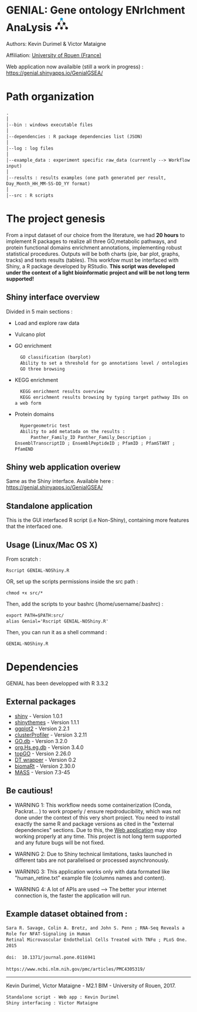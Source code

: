 GENIAL: Gene ontology ENrIchment AnaLysis <img src="https://github.com/KDurimel/GSEAtools/blob/master/logo.png" height="40">
===================

Authors: Kevin Durimel & Victor Mataigne

Affiliation: [University of Rouen (France)](http://www.univ-rouen.fr/)

Web application now availaible (still a work in progress) : https://genial.shinyapps.io/GenialGSEA/


<i class="icon-file"></i>  Path organization
=================
	.
	│
	│--bin : windows executable files
	│
	│--dependencies : R package dependencies list (JSON)
	│
	│--log : log files
	│
	│--example_data : experiment specific raw_data (currently --> Workflow input) 
	│
	│--results : results examples (one path generated per result, Day_Month_HH_MM-SS-DD_YY format)
	│
	│--src : R scripts

     

The project genesis
==================================================================
From a input dataset of our choice from the literature, we had **20 hours** to implement R packages to realize all three GO,metabolic        pathways, and protein functional domains enrichment annotations, implementing robust statistical procedures. Outputs will be both charts (pie, bar plot, graphs, tracks) and texts results (tables). This workfow must be interfaced with Shiny, a R package developed by RStudio.
**This script was developed under the context of a light bioinformatic project and will be not long term supported!**
    
Shiny interface overview
-----------------------------

Divided in 5 main sections :

* Load and explore raw data

* Vulcano plot

* GO enrichment
		
		GO classification (barplot)
		Ability to set a threshold for go annotations level / ontologies
		GO three browsing
		
* KEGG enrichment

		KEGG enrichment results overview
		KEGG enrichment results browsing by typing target pathway IDs on a web form
		
* Protein domains

		Hypergeometric test
		Ability to add metatada on the results :
			Panther_Family_ID Panther_Family_Description ; EnsemblTranscriptID ; EnsemblPeptideID ; PfamID ; PfamSTART ; PfamEND

Shiny web application overiew
-----------------------------

Same as the Shiny interface. Available here : https://genial.shinyapps.io/GenialGSEA/


Standalone application
---------------------

This is the GUI interfaced R script (i.e Non-Shiny), containing more features that the interfaced one.

## Usage (Linux/Mac OS X)

From scratch :

	Rscript GENIAL-NOShiny.R

OR, set up the scripts permissions inside the src path :

	chmod +x src/*

Then, add the scripts to your bashrc (/home/username/.bashrc) :

	export PATH=$PATH:src/
	alias Genial='Rscript GENIAL-NOShiny.R'
	
Then, you can run it as a shell command :

	GENIAL-NOShiny.R


Dependencies
============

GENIAL has been developped with R 3.3.2

## External packages

* [shiny](https://shiny.rstudio.com/) - Version 1.0.1
* [shinythemes](https://github.com/rstudio/shinythemes) - Version 1.1.1
* [ggplot2](https://github.com/tidyverse/ggplot2) - Version 2.2.1
* [clusterProfiler](https://github.com/GuangchuangYu/clusterProfiler) - Version 3.2.11
* [GO.db](https://bioconductor.org/packages/release/data/annotation/html/GO.db.html) - Version 3.2.0
* [org.Hs.eg.db](http://bioconductor.org/packages/release/data/annotation/html/org.Hs.eg.db.html) - Version 3.4.0
* [topGO](http://bioconductor.org/packages/release/bioc/html/topGO.html) - Version 2.26.0
* [DT wrapper](https://cran.r-project.org/web/packages/DT/index.html) - Version 0.2
* [biomaRt](https://bioconductor.org/packages/release/bioc/html/biomaRt.html) - Version 2.30.0
* [MASS](https://github.com/cran/MASS) - Version 7.3-45



Be cautious!
---------------------------
* WARNING 1: 
This workflow needs some containerization (Conda, Packrat... ) to work properly / ensure repdroducibility, which was not done under the context of this very short project. You need to install exactly the same R and package versions as cited in the "external dependencies" sections.
Due to this, the [Web application](https://genial.shinyapps.io/GenialGSEA/) may stop working properly at any time. This project is not long term supported and any future bugs will be not fixed.

* WARNING 2: 
Due to Shiny technical limitations, tasks launched in different tabs are not parallelised or processed asynchronously.

* WARNING 3: 
This application works only with data formated like "human_retine.txt" example file (columns names and content).

* WARNING 4: 
A lot of APIs are used --> The better your internet connection is, the faster the application will run.


Example dataset obtained from :
-----------------------------

	Sara R. Savage, Colin A. Bretz, and John S. Penn ; RNA-Seq Reveals a Role for NFAT-Signaling in Human 
	Retinal Microvascular Endothelial Cells Treated with TNFα ; PLoS One. 2015
	
	doi:  10.1371/journal.pone.0116941
	
	https://www.ncbi.nlm.nih.gov/pmc/articles/PMC4305319/

***********************************************************************************************************
Kevin Durimel, Victor Mataigne - M2.1 BIM - University of Rouen, 2017.

	Standalone script - Web app : Kevin Durimel
	Shiny interfacing : Victor Mataigne
